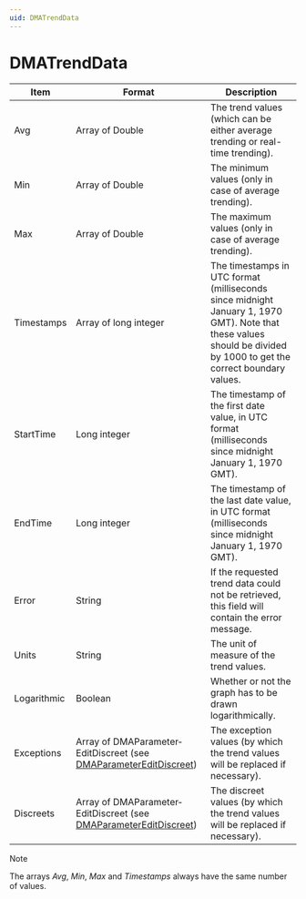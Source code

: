 ```yaml
---
uid: DMATrendData
---
```


# DMATrendData

| Item        | Format                                                                                           | Description                                                                                                                                                          |
|-------------|--------------------------------------------------------------------------------------------------|----------------------------------------------------------------------------------------------------------------------------------------------------------------------|
| Avg         | Array of Double                                                                                  | The trend values (which can be either average trending or real-time trending).                                                                                       |
| Min         | Array of Double                                                                                  | The minimum values (only in case of average trending).                                                                                                               |
| Max         | Array of Double                                                                                  | The maximum values (only in case of average trending).                                                                                                               |
| Timestamps  | Array of long integer                                                                            | The timestamps in UTC format (milliseconds since midnight January 1, 1970 GMT). Note that these values should be divided by 1000 to get the correct boundary values. |
| StartTime   | Long integer                                                                                     | The timestamp of the first date value, in UTC format (milliseconds since midnight January 1, 1970 GMT).                                                              |
| EndTime     | Long integer                                                                                     | The timestamp of the last date value, in UTC format (milliseconds since midnight January 1, 1970 GMT).                                                               |
| Error       | String                                                                                           | If the requested trend data could not be retrieved, this field will contain the error message.                                                                       |
| Units       | String                                                                                           | The unit of measure of the trend values.                                                                                                                             |
| Logarithmic | Boolean                                                                                          | Whether or not the graph has to be drawn logarithmically.                                                                                                            |
| Exceptions  | Array of DMAParameter­EditDiscreet (see [DMAParameterEditDiscreet](xref:DMAParameterEditDiscreet)) | The exception values (by which the trend values will be replaced if necessary).                                                                                      |
| Discreets   | Array of DMAParameter­EditDiscreet (see [DMAParameterEditDiscreet](xref:DMAParameterEditDiscreet)) | The discreet values (by which the trend values will be replaced if necessary).                                                                                       |

> [!NOTE]
> The arrays *Avg*, *Min*, *Max* and *Timestamps* always have the same number of values.
